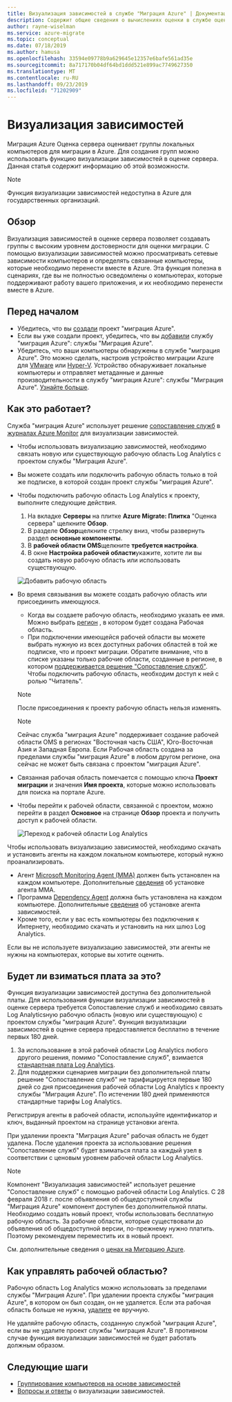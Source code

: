 ```yaml
---
title: Визуализация зависимостей в службе "Миграция Azure" | Документация Майкрософт
description: Содержит общие сведения о вычислениях оценки в службе оценки серверов в Azure.
author: rayne-wiselman
ms.service: azure-migrate
ms.topic: conceptual
ms.date: 07/18/2019
ms.author: hamusa
ms.openlocfilehash: 33594e09778b9a629645e12357e6bafe561ad35e
ms.sourcegitcommit: 8a717170b04df64bd1ddd521e899ac7749627350
ms.translationtype: MT
ms.contentlocale: ru-RU
ms.lasthandoff: 09/23/2019
ms.locfileid: "71202909"
---
```

# <a name="dependency-visualization"></a>Визуализация зависимостей

Миграция Azure Оценка сервера оценивает группы локальных компьютеров для миграции в Azure. Для создания групп можно использовать функцию визуализации зависимостей в оценке сервера. Данная статья содержит информацию об этой возможности.

> [!NOTE]
> Функция визуализации зависимостей недоступна в Azure для государственных организаций.

## <a name="overview"></a>Обзор

Визуализация зависимостей в оценке сервера позволяет создавать группы с высоким уровнем достоверности для оценки миграции. С помощью визуализации зависимостей можно просматривать сетевые зависимости компьютеров и определять связанные компьютеры, которые необходимо перенести вместе в Azure. Эта функция полезна в сценариях, где вы не полностью осведомлены о компьютерах, которые поддерживают работу вашего приложения, и их необходимо перенести вместе в Azure.

## <a name="before-you-start"></a>Перед началом

- Убедитесь, что вы [создали](how-to-add-tool-first-time.md) проект "миграция Azure".
- Если вы уже создали проект, убедитесь, что вы [добавили](how-to-assess.md) службу "миграция Azure": службы "Миграция Azure".
- Убедитесь, что ваши компьютеры обнаружены в службе "миграция Azure". Это можно сделать, настроив устройство миграции Azure для [VMware](how-to-set-up-appliance-vmware.md) или [Hyper-V](how-to-set-up-appliance-hyper-v.md). Устройство обнаруживает локальные компьютеры и отправляет метаданные и данные производительности в службу "миграция Azure": службы "Миграция Azure". [Узнайте больше](migrate-appliance.md).

## <a name="how-does-it-work"></a>Как это работает?

Служба "миграция Azure" использует решение [сопоставление служб](../operations-management-suite/operations-management-suite-service-map.md) в [журналах Azure Monitor](../log-analytics/log-analytics-overview.md) для визуализации зависимостей.
- Чтобы использовать визуализацию зависимостей, необходимо связать новую или существующую рабочую область Log Analytics с проектом службы "Миграция Azure".
- Вы можете создать или подключить рабочую область только в той же подписке, в которой создан проект службы "миграция Azure".
- Чтобы подключить рабочую область Log Analytics к проекту, выполните следующие действия.
    1. На вкладке **Серверы** на плитке **Azure Migrate: Плитка** "Оценка сервера" щелкните **Обзор**.
    2. В разделе **Обзор**щелкните стрелку вниз, чтобы развернуть раздел **основные компоненты**.
    3. В **рабочей области OMS**щелкните **требуется настройка**.
    4. В окне **Настройка рабочей области**укажите, хотите ли вы создать новую рабочую область или использовать существующую.
    
    ![Добавить рабочую область](./media/how-to-create-group-machine-dependencies/workspace.png)

- Во время связывания вы можете создать рабочую область или присоединить имеющуюся.
  - Когда вы создаете рабочую область, необходимо указать ее имя. Можно выбрать [регион](https://azure.microsoft.com/global-infrastructure/regions/) , в котором будет создана Рабочая область.
  - При подключении имеющейся рабочей области вы можете выбрать нужную из всех доступных рабочих областей в той же подписке, что и проект миграции. Обратите внимание, что в списке указаны только рабочие области, созданные в регионе, в котором [поддерживается решение "Сопоставление служб"](../azure-monitor/insights/vminsights-enable-overview.md#prerequisites). Чтобы подключить рабочую область, необходим доступ к ней с ролью "Читатель".

  > [!NOTE]
  > После присоединения к проекту рабочую область нельзя изменять.

  > [!NOTE]
  > Сейчас служба "миграция Azure" поддерживает создание рабочей области OMS в регионах "Восточная часть США", Юго-Восточная Азия и Западная Европа. Если Рабочая область создана за пределами службы "миграция Azure" в любом другом регионе, она сейчас не может быть связана с проектом "миграция Azure". 

- Связанная рабочая область помечается с помощью ключа **Проект миграции** и значения **Имя проекта**, которые можно использовать для поиска на портале Azure.
- Чтобы перейти к рабочей области, связанной с проектом, можно перейти в раздел **Основное** на странице **Обзор** проекта и получить доступ к рабочей области.

    ![Переход к рабочей области Log Analytics](./media/concepts-dependency-visualization/oms-workspace.png)

Чтобы использовать визуализацию зависимостей, необходимо скачать и установить агенты на каждом локальном компьютере, который нужно проанализировать.  

- Агент [Microsoft Monitoring Agent (MMA)](https://docs.microsoft.com/azure/log-analytics/log-analytics-agent-windows) должен быть установлен на каждом компьютере. Дополнительные [сведения](https://docs.microsoft.com/azure/migrate/how-to-create-group-machine-dependencies#install-the-mma) об установке агента MMA.
- Программа [Dependency Agent](../azure-monitor/platform/agents-overview.md#dependency-agent) должна быть установлена на каждом компьютере. Дополнительные [сведения](https://docs.microsoft.com/azure/migrate/how-to-create-group-machine-dependencies#install-the-dependency-agent) об установке агента зависимостей.
- Кроме того, если у вас есть компьютеры без подключения к Интернету, необходимо скачать и установить на них шлюз Log Analytics.

Если вы не используете визуализацию зависимостей, эти агенты не нужны на компьютерах, которые вы хотите оценить.

## <a name="do-i-need-to-pay-for-it"></a>Будет ли взиматься плата за это?

Функция визуализации зависимостей доступна без дополнительной платы. Для использования функции визуализации зависимостей в оценке сервера требуется Сопоставление служб и необходимо связать Log Analyticsную рабочую область (новую или существующую) с проектом службы "миграция Azure". Функция визуализации зависимостей в оценке сервера предоставляется бесплатно в течение первых 180 дней.

1. За использование в этой рабочей области Log Analytics любого другого решения, помимо "Сопоставление служб", взимается [стандартная плата Log Analytics](https://azure.microsoft.com/pricing/details/log-analytics/).
2. Для поддержки сценариев миграции без дополнительной платы решение "Сопоставление служб" не тарифицируется первые 180 дней со дня присоединения рабочей области Log Analytics к проекту службы "Миграция Azure". По истечении 180 дней применяются стандартные тарифы Log Analytics.

Регистрируя агенты в рабочей области, используйте идентификатор и ключ, выданный проектом на странице установки агента.

При удалении проекта "Миграция Azure" рабочая область не будет удалена. После удаления проекта за использование решения "Сопоставление служб" будет взиматься плата за каждый узел в соответствии с ценовым уровнем рабочей области Log Analytics.

> [!NOTE]
> Компонент "Визуализация зависимостей" использует решение "Сопоставление служб" с помощью рабочей области Log Analytics. С 28 февраля 2018 г. после объявления об общедоступной службы "Миграция Azure" компонент доступен без дополнительной платы. Необходимо создать новый проект, чтобы использовать бесплатную рабочую область. За рабочие области, которые существовали до объявления об общедоступной версии, по-прежнему нужно платить. Поэтому рекомендуем переместить их в новый проект.

См. дополнительные сведения о [ценах на Миграцию Azure](https://azure.microsoft.com/pricing/details/azure-migrate/).

## <a name="how-do-i-manage-the-workspace"></a>Как управлять рабочей областью?

Рабочую область Log Analytics можно использовать за пределами службы "Миграция Azure". При удалении проекта службы "миграция Azure", в котором он был создан, он не удаляется. Если эта рабочая область больше не нужна, [удалите](../azure-monitor/platform/manage-access.md) ее вручную.

Не удаляйте рабочую область, созданную службой "миграция Azure", если вы не удалите проект службы "миграция Azure". В противном случае функция визуализации зависимостей не будет работать должным образом.

## <a name="next-steps"></a>Следующие шаги
- [Группирование компьютеров на основе зависимостей](how-to-create-group-machine-dependencies.md)
- [Вопросы и ответы](https://docs.microsoft.com/azure/migrate/resources-faq#what-is-dependency-visualization) о визуализации зависимостей.
